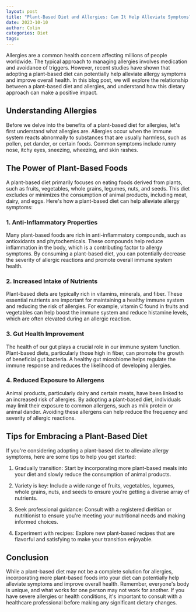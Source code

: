 ```yaml
---
layout: post
title: "Plant-Based Diet and Allergies: Can It Help Alleviate Symptoms?"
date: 2023-10-10
author: Colin
categories: Diet
tags: 
---
```


Allergies are a common health concern affecting millions of people worldwide. The typical approach to managing allergies involves medication and avoidance of triggers. However, recent studies have shown that adopting a plant-based diet can potentially help alleviate allergy symptoms and improve overall health. In this blog post, we will explore the relationship between a plant-based diet and allergies, and understand how this dietary approach can make a positive impact.

## Understanding Allergies

Before we delve into the benefits of a plant-based diet for allergies, let's first understand what allergies are. Allergies occur when the immune system reacts abnormally to substances that are usually harmless, such as pollen, pet dander, or certain foods. Common symptoms include runny nose, itchy eyes, sneezing, wheezing, and skin rashes.

## The Power of Plant-Based Foods

A plant-based diet primarily focuses on eating foods derived from plants, such as fruits, vegetables, whole grains, legumes, nuts, and seeds. This diet excludes or minimizes the consumption of animal products, including meat, dairy, and eggs. Here's how a plant-based diet can help alleviate allergy symptoms:

### 1. Anti-Inflammatory Properties

Many plant-based foods are rich in anti-inflammatory compounds, such as antioxidants and phytochemicals. These compounds help reduce inflammation in the body, which is a contributing factor to allergy symptoms. By consuming a plant-based diet, you can potentially decrease the severity of allergic reactions and promote overall immune system health.

### 2. Increased Intake of Nutrients

Plant-based diets are typically rich in vitamins, minerals, and fiber. These essential nutrients are important for maintaining a healthy immune system and reducing the risk of allergies. For example, vitamin C found in fruits and vegetables can help boost the immune system and reduce histamine levels, which are often elevated during an allergic reaction.

### 3. Gut Health Improvement

The health of our gut plays a crucial role in our immune system function. Plant-based diets, particularly those high in fiber, can promote the growth of beneficial gut bacteria. A healthy gut microbiome helps regulate the immune response and reduces the likelihood of developing allergies.

### 4. Reduced Exposure to Allergens

Animal products, particularly dairy and certain meats, have been linked to an increased risk of allergies. By adopting a plant-based diet, individuals may limit their exposure to common allergens, such as milk protein or animal dander. Avoiding these allergens can help reduce the frequency and severity of allergic reactions.

## Tips for Embracing a Plant-Based Diet

If you're considering adopting a plant-based diet to alleviate allergy symptoms, here are some tips to help you get started:

1. Gradually transition: Start by incorporating more plant-based meals into your diet and slowly reduce the consumption of animal products.

2. Variety is key: Include a wide range of fruits, vegetables, legumes, whole grains, nuts, and seeds to ensure you're getting a diverse array of nutrients.

3. Seek professional guidance: Consult with a registered dietitian or nutritionist to ensure you're meeting your nutritional needs and making informed choices.

4. Experiment with recipes: Explore new plant-based recipes that are flavorful and satisfying to make your transition enjoyable.

## Conclusion

While a plant-based diet may not be a complete solution for allergies, incorporating more plant-based foods into your diet can potentially help alleviate symptoms and improve overall health. Remember, everyone's body is unique, and what works for one person may not work for another. If you have severe allergies or health conditions, it's important to consult with a healthcare professional before making any significant dietary changes.